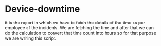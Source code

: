 # Device-downtime

it is the report in which we have to fetch the details of the time as per employee of the incidents.
We are fetching the time and after that we can do the calculation to convert that time count into hours so for that purpose we are writing this script.
 
 
